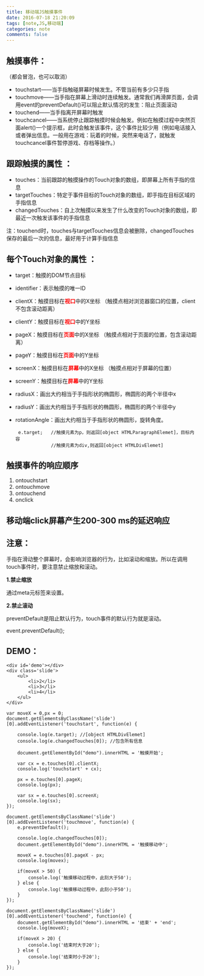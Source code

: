 ```yaml
---
title: 移动端JS触摸事件
date: 2016-07-18 21:20:09 
tags: [note,JS,移动端]
categories: note
comments: false
--- 
```


## 触摸事件：   
 （都会冒泡，也可以取消）  
- touchstart——当手指触碰屏幕时候发生。不管当前有多少只手指
- touchmove——当手指在屏幕上滑动时连续触发。通常我们再滑屏页面，会调用event的preventDefault()可以阻止默认情况的发生：阻止页面滚动  
- touchend——当手指离开屏幕时触发  
- touchcancel——当系统停止跟踪触摸时候会触发。例如在触摸过程中突然页面alert()一个提示框，此时会触发该事件，这个事件比较少用（例如电话接入或者弹出信息。一般用在游戏：玩着的时候，突然来电话了，就触发touchcancel事件暂停游戏、存档等操作。）
<!-- more -->
## 跟踪触摸的属性 ：   
- touches：当前跟踪的触摸操作的Touch对象的数组，即屏幕上所有手指的信息  
- targetTouches：特定于事件目标的Touch对象的数组，即手指在目标区域的手指信息  
- changedTouches：自上次触摸以来发生了什么改变的Touch对象的数组，即最近一次触发该事件的手指信息   

注：touchend时，touches与targetTouches信息会被删除，changedTouches保存的最后一次的信息，最好用于计算手指信息  

## 每个Touch对象的属性 ： 
-  target：触摸的DOM节点目标 
-  identifier：表示触摸的唯一ID   
-  clientX：触摸目标在<b style='color:red;'>视口</b>中的X坐标  （触摸点相对浏览器窗口的位置，client不包含滚动距离）
-  clientY：触摸目标在<b style='color:red;'>视口</b>中的Y坐标   
-  pageX：触摸目标在<b style='color:red;'>页面</b>中的X坐标  （触摸点相对于页面的位置，包含滚动距离） 
-  pageY：触摸目标在<b style='color:red;'>页面</b>中的Y坐标  
-  screenX：触摸目标在<b style='color:red;'>屏幕</b>中的X坐标  （触摸点相对于屏幕的位置）
-  screenY：触摸目标在<b style='color:red;'>屏幕</b>中的Y坐标
-  radiusX：画出大约相当于手指形状的椭圆形，椭圆形的两个半径中x
-  radiusY：画出大约相当于手指形状的椭圆形，椭圆形的两个半径中y
-  rotationAngle：画出大约相当于手指形状的椭圆形，旋转角度。
  

        e.target;   //触摸元素为p，则返回[object HTMLParagraphElemet]，目标内容
    			    //触摸元素为div,则返回[object HTMLDivElemet]

## 触摸事件的响应顺序   
1. ontouchstart   
2. ontouchmove   
3. ontouchend   
4. onclick    
  
## 移动端click屏幕产生200-300 ms的延迟响应  

## 注意： 

手指在滑动整个屏幕时，会影响浏览器的行为，比如滚动和缩放。所以在调用touch事件时，要注意禁止缩放和滚动。

**1.禁止缩放**

通过meta元标签来设置。

<meta name="viewport" content="target-densitydpi=320,width=640,user-scalable=no">

**2.禁止滚动**

preventDefault是阻止默认行为，touch事件的默认行为就是滚动。

event.preventDefault();    

## DEMO： ##
	
	<div id='demo'></div>
	<div class='slide'>
		<ul>
			<li>2</li>
			<li>3</li>
			<li>4</li>
		</ul>
	</div>

    var moveX = 0,px = 0;			
    document.getElementsByClassName('slide')[0].addEventListener('touchstart', function(e) {
    					
   		console.log(e.target); //[object HTMLDivElemet]			
		console.log(e.changedTouches[0]); //包含所有信息
		
		document.getElementById("demo").innerHTML = '触摸开始';
		
		var cx = e.touches[0].clientX;
		console.log('touchstart' + cx);

		px = e.touches[0].pageX;
		console.log(px);

		var sx = e.touches[0].screenX;
		console.log(sx);
	});
	
	document.getElementsByClassName('slide')[0].addEventListener('touchmove', function(e) {
		e.preventDefault();

		console.log(e.changedTouches[0]);
		document.getElementById("demo").innerHTML = '触摸移动中';

		moveX = e.touches[0].pageX - px;
		console.log(movex);

		if(moveX > 50) {
			console.log('触摸移动过程中，此刻大于50');
		} else {
			console.log('触摸移动过程中，此刻小于50');
		}
	});

	document.getElementsByClassName('slide')[0].addEventListener('touchend', function(e) {
		document.getElementById("demo").innerHTML = '结束' + 'end';
		console.log(moveX);

		if(moveX > 20) {
			console.log('结束时大于20');
		} else {
			console.log('结束时小于20');
		}
	});




